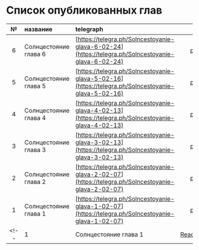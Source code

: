 # Список опубликованных глав

| № | название | telegraph | файл |
|:-:|:-------- |:- |:-:|
| 6 | Солнцестояние глава 6 | [https://telegra.ph/Solncestoyanie-glava-6-02-24](https://telegra.ph/Solncestoyanie-glava-6-02-24) | [pdfs/1_06](pdfs/1_06) |
| 5 | Солнцестояние глава 5 | [https://telegra.ph/Solncestoyanie-glava-5-02-16](https://telegra.ph/Solncestoyanie-glava-5-02-16) | [pdfs/1_05](pdfs/1_05) |
| 4 | Солнцестояние глава 4 | [https://telegra.ph/Solncestoyanie-glava-4-02-13](https://telegra.ph/Solncestoyanie-glava-4-02-13) | [pdfs/1_04](pdfs/1_04) |
| 3 | Солнцестояние глава 3 | [https://telegra.ph/Solncestoyanie-glava-3-02-13](https://telegra.ph/Solncestoyanie-glava-3-02-13) | [pdfs/1_03](pdfs/1_03) |
| 2 | Солнцестояние глава 2 | [https://telegra.ph/Solncestoyanie-glava-2-02-07](https://telegra.ph/Solncestoyanie-glava-2-02-07) | [pdfs/1_02](pdfs/1_02) |
| 1 | Солнцестояние глава 1 | [https://telegra.ph/Solncestoyanie-glava-1-02-07](https://telegra.ph/Solncestoyanie-glava-1-02-07) | [pdfs/1_01](pdfs/1_01) |
<!-- | 1 | Солнцестояние глава 1 | [ReadMeTemp.md](./ReadMeTemp.md) | [ReadMeTemp.md](./ReadMeTemp.md) | -->
